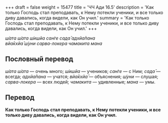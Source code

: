 +++
draft = false
weight = 15477
title = 'ЧЧ Ади 16.5'
description = 'Как только Господь стал преподавать, к Нему потекли ученики, и все только диву давались, когда видели, как Он учил.'
summary = 'Как только Господь стал преподавать, к Нему потекли ученики, и все только диву давались, когда видели, как Он учил.'
+++

_ш́ата ш́ата ш́ишйа сан̇ге сада̄ адхйа̄пана  
вйа̄кхйа̄ ш́уни сарва-локера чамакита мана_

## Пословный перевод

_ш́ата_ _ш́ата_ — очень много; _ш́ишйа_ — учеников; _сан̇ге_ — с Ним; _сада̄_ — всегда; _адхйа̄пана_ — учатся; _вйа̄кхйа̄_ — объяснения; _ш́уни_ — слушая; _сарва_\-_локера_ — всех людей; _чамакита_ — удивленные; _мана_ — умы.

## Перевод

**Как только Господь стал преподавать, к Нему потекли ученики, и все только диву давались, когда видели, как Он учил.**
